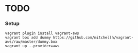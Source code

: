 # TODO

### Setup
```
vagrant plugin install vagrant-aws
vagrant box add dummy https://github.com/mitchellh/vagrant-aws/raw/master/dummy.box
vagrant up --provider=aws
```
